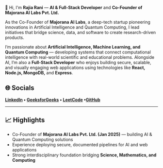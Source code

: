 👋 Hi, I'm <b>Rajia Rani</b> — <b>AI & Full-Stack Developer</b> and <b>Co-Founder of Majorana AI Labs Pvt. Ltd.</b>  
<p>
  As the Co-Founder of <b>Majorana AI Labs</b>, a deep-tech startup pioneering innovations in Artificial Intelligence and Quantum Computing, I lead initiatives that bridge science, data, and software to create research-driven products.  
</p>

<p>
  I’m passionate about <b>Artificial Intelligence, Machine Learning, and Quantum Computing</b> — developing systems that connect computational intelligence with real-world scientific and educational problems.  
  Alongside AI, I’m also a <b>Full-Stack Developer</b> who enjoys building secure, scalable, and visually engaging web applications using technologies like <b>React, Node.js, MongoDB,</b> and <b>Express</b>.
</p>

</ul>
<h2>🌐 Socials</h2>
<b> <a href="https://www.linkedin.com/in/rajia-rani-935b71187/">LinkedIn</a> • <a href="https://www.geeksforgeeks.org/user/rajiaracwmt/">GeeksforGeeks</a> • <a href="https://leetcode.com/progress/">LeetCode</a> •<a href="https://github.com/RajiaRani">GitHub</a></li>
</b>

---

## 📈 Highlights
- Co-Founder of **Majorana AI Labs Pvt. Ltd. (Jan 2025)** — building AI & Quantum Computing solutions  
- Experience deploying secure, documented pipelines for AI and web applications  
- Strong interdisciplinary foundation bridging **Science, Mathematics, and Computing**


<!---
RajiaRani/RajiaRani is a ✨ special ✨ repository because its `README.md` appears on your GitHub profile.
You can click the Preview link to take a look at your changes.
--->
